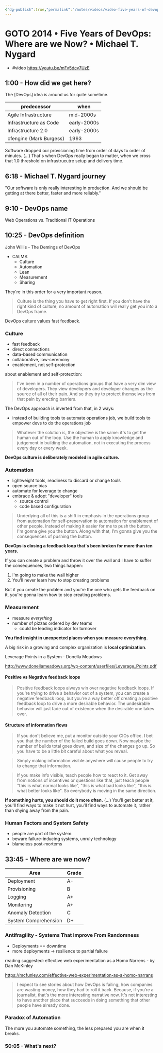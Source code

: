 ```yaml
---
{"dg-publish":true,"permalink":"/notes/videos/video-five-years-of-devops/","dgHomeLink":true,"dgPassFrontmatter":false,"dgShowBacklinks":true,"dgShowLocalGraph":true}
---
```


# GOTO 2014 • Five Years of DevOps: Where are we Now? • Michael T. Nygard

- #video <https://youtu.be/mFv5dcv7UzE>

## 1:00 - How did we get here?

The [DevOps] idea is around us for quite sometime.

predecessor | when
-|-
Agile Infrastructure | mid-2000s
Infrastructure as Code | early-2000s
Infrastructure 2.0 | early-2000s
cfengine (Mark Burgess) | 1993

Software dropped our provisioning time from order of days to order of minutes. (...) That's when DevOps really began to matter, when we cross that 1.0 threshold on infrastrucutre setup and delivery time.


## 6:18 - Michael T. Nygard journey

"Our software is only really interesting in production. And we should be getting at there better, faster and more reliably."


## 9:10 - DevOps name

Web Operations vs. Traditional IT Operations


## 10:25 - DevOps definition

John Willis - The Demings of DevOps

- CALMS:
    - Culture
    - Automation
    - Lean
    - Measurement
    - Sharing

They're in this order for a very important reason.

> Culture is the thing you have to get right first. If you don't have the right kind of culture, no amount of automation will really get you into a DevOps frame.

DevOps culture values fast feedback.

### Culture

- fast feedback
- direct connections
- data-based communication
- collaborative, low-ceremony
- enablement, not self-protection

about enablement and self-protection:

> I've been in a number of operations groups that have a very dim view of developers. They view developers and developer changes as the source of all of their pain. And so they try to protect themselves from that pain by erecting barriers.

The DevOps approach is inverted from that, in 2 ways:

- instead of building tools to automate operations job, we build tools to empower devs to do the operations job


> Whatever the solution is, the objective is the same:
> it's to get the human out of the loop. Use the human to apply knowledge and judgement in building the automation, not in executing the process every day or every week.

**DevOps culture is deliberately modeled in agile culture.**


### Automation

- lightweight tools, readiness to discard or change tools
- open source bias
- automate for leverage to change
- embrace & adopt "developer" tools
    - source control
    - code based configuration

> Underlying all of this is a shift in emphasis in the operations group from automation for self-preservation to automation for enablement of other people. Instead of making it easier for me to push the button, I'm gonna give you the button. Along with that, I'm gonna give you the consequences of pushing the button.

**DevOps is closing a feedback loop that's been broken for more than ten years.**

If you can create a problem and throw it over the wall and I have to suffer the consequences, two things happen:

1. I'm going to make the wall higher
2. You'll never learn how to stop creating problems

But if you create the problem and you're the one who gets the feedback on it, you're gonna learn how to stop creating problems.


### Measurement

- measure *everything*
- number of pizzas ordered by dev teams
    - could be leading indicator for turnover

**You find insight in unexpected places when you measure everything.**

A big risk in a growing and complex organization is **local optimization**.


Leverage Points in a System - Donella Meadows

http://www.donellameadows.org/wp-content/userfiles/Leverage_Points.pdf


#### Positive vs Negative feedback loops

> Positive feedback loops always win over negative feedback loops. If you're trying to drive a behavior out of a system, you can create a negative feedback loop, but you're a way better off creating a positive feedback loop to drive a more desirable behavior. The undesirable behavior will just fade out of existence when the desirable one takes over.


#### Structure of information flows

> If you don't believe me, put a monitor outside your CIOs office. I bet you that the number of the failed build goes down. Now maybe the number of builds total goes down, and size of the changes go up. So you have to be a little bit careful about what you reveal.

> Simply making information visible anywhere will cause people to try to change that information.

> If you make info visible, teach people how to react to it. Get away from notions of incentives or questions like that, just teach people "this is what normal looks like", "this is what bad looks like", "this is what better looks like". So everybody is moving in the same direction.

**If something hurts, you should do it more often.** (...) You'll get better at it, you'll find ways to make it not hurt, you'll find ways to automate it, rather than shying away from the pain.


### Human Factors and System Safety

- people are part of the system
- beware failure-inducing systems, unruly technology
- blameless post-mortems


## 33:45 - Where are we now?

| Area                 | Grade |
| -------------------- | ----- |
| Deployment           | A-    |
| Provisioning         | B     |
| Logging              | A+    |
| Monitoring           | A+    |
| Anomaly Detection    | C     |
| System Comprehension | D+    |


### Antifragility - Systems That Improve From Randomness

- Deployments == downtime
- more deployments -> resilience to partial failure

reading suggested: effective web experimentation as a Homo Narrens - by Dan McKinley

https://mcfunley.com/effective-web-experimentation-as-a-homo-narrans

> I expect to see stories about how DevOps is failing, how companies are wasting money, how they had to roll it back. Because, if you're a journalist, that's the more interesting narrative now. It's not interesting to have another place that succeeds in doing something that other people have already done.


### Paradox of Automation

The more you automate something, the less prepared you are when it breaks.


### 50:05 - What's next?

